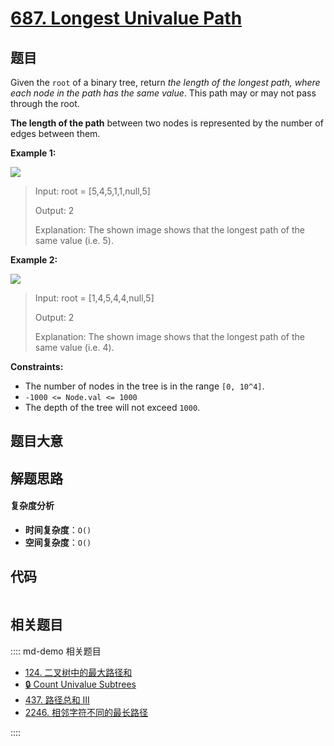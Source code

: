 # [687. Longest Univalue Path](https://leetcode.com/problems/longest-univalue-path/)

## 题目

Given the `root` of a binary tree, return _the length of the longest path,
where each node in the path has the same value_. This path may or may not pass
through the root.

**The length of the path** between two nodes is represented by the number of
edges between them.

**Example 1:**

![](https://assets.leetcode.com/uploads/2020/10/13/ex1.jpg)

> Input: root = [5,4,5,1,1,null,5]
>
> Output: 2
>
> Explanation: The shown image shows that the longest path of the same value (i.e. 5).

**Example 2:**

![](https://assets.leetcode.com/uploads/2020/10/13/ex2.jpg)

> Input: root = [1,4,5,4,4,null,5]
>
> Output: 2
>
> Explanation: The shown image shows that the longest path of the same value (i.e. 4).

**Constraints:**

- The number of nodes in the tree is in the range `[0, 10^4]`.
- `-1000 <= Node.val <= 1000`
- The depth of the tree will not exceed `1000`.

## 题目大意

## 解题思路

#### 复杂度分析

- **时间复杂度**：`O()`
- **空间复杂度**：`O()`

## 代码

```javascript

```

## 相关题目

:::: md-demo 相关题目

- [124. 二叉树中的最大路径和](https://leetcode.com/problems/binary-tree-maximum-path-sum)
- [🔒 Count Univalue Subtrees](https://leetcode.com/problems/count-univalue-subtrees)
- [437. 路径总和 III](https://leetcode.com/problems/path-sum-iii)
- [2246. 相邻字符不同的最长路径](https://leetcode.com/problems/longest-path-with-different-adjacent-characters)

::::
